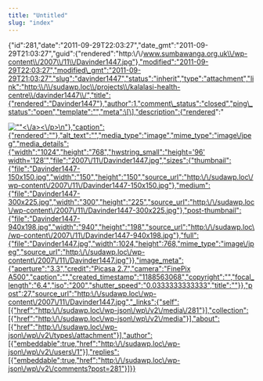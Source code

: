 ```yaml
---
title: "Untitled"
slug: "index"
---
```


{"id":281,"date":"2011-09-29T22:03:27","date\_gmt":"2011-09-29T21:03:27","guid":{"rendered":"http:\\/\\/www.sumbawanga.org.uk\\/wp-content\\/2007\\/11\\/Davinder1447.jpg"},"modified":"2011-09-29T22:03:27","modified\_gmt":"2011-09-29T21:03:27","slug":"davinder1447","status":"inherit","type":"attachment","link":"http:\\/\\/sudawp.loc\\/projects\\/kalalasi-health-centre\\/davinder1447\\/","title":{"rendered":"Davinder1447"},"author":1,"comment\_status":"closed","ping\_status":"open","template":"","meta":\[\],"description":{"rendered":"

[![\"\"](\"http:\/\/sudawp.loc\/wp-content\/2007\/11\/Davinder1447-300x225.jpg\")<\\/a><\\/p>\\n"},"caption":{"rendered":""},"alt\_text":"","media\_type":"image","mime\_type":"image\\/jpeg","media\_details":{"width":"1024","height":"768","hwstring\_small":"height='96' width='128'","file":"2007\\/11\\/Davinder1447.jpg","sizes":{"thumbnail":{"file":"Davinder1447-150x150.jpg","width":"150","height":"150","source\_url":"http:\\/\\/sudawp.loc\\/wp-content\\/2007\\/11\\/Davinder1447-150x150.jpg"},"medium":{"file":"Davinder1447-300x225.jpg","width":"300","height":"225","source\_url":"http:\\/\\/sudawp.loc\\/wp-content\\/2007\\/11\\/Davinder1447-300x225.jpg"},"post-thumbnail":{"file":"Davinder1447-940x198.jpg","width":"940","height":"198","source\_url":"http:\\/\\/sudawp.loc\\/wp-content\\/2007\\/11\\/Davinder1447-940x198.jpg"},"full":{"file":"Davinder1447.jpg","width":1024,"height":768,"mime\_type":"image\\/jpeg","source\_url":"http:\\/\\/sudawp.loc\\/wp-content\\/2007\\/11\\/Davinder1447.jpg"}},"image\_meta":{"aperture":"3.3","credit":"Picasa 2.7","camera":"FinePix A500","caption":"","created\_timestamp":"1188563068","copyright":"","focal\_length":"6.4","iso":"200","shutter\_speed":"0.0333333333333","title":""}},"post":27,"source\_url":"http:\\/\\/sudawp.loc\\/wp-content\\/2007\\/11\\/Davinder1447.jpg","\_links":{"self":\[{"href":"http:\\/\\/sudawp.loc\\/wp-json\\/wp\\/v2\\/media\\/281"}\],"collection":\[{"href":"http:\\/\\/sudawp.loc\\/wp-json\\/wp\\/v2\\/media"}\],"about":\[{"href":"http:\\/\\/sudawp.loc\\/wp-json\\/wp\\/v2\\/types\\/attachment"}\],"author":\[{"embeddable":true,"href":"http:\\/\\/sudawp.loc\\/wp-json\\/wp\\/v2\\/users\\/1"}\],"replies":\[{"embeddable":true,"href":"http:\\/\\/sudawp.loc\\/wp-json\\/wp\\/v2\\/comments?post=281"}\]}}](http:\/\/sudawp.loc\/wp-content\/2007\/11\/Davinder1447.jpg)